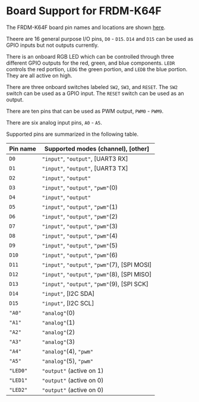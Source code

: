 Board Support for FRDM-K64F
===========================

The FRDM-K64F board pin names and locations are shown [here](https://developer.mbed.org/platforms/FRDM-K64F/).

Theere are 16 general purpose I/O pins, `D0` - `D15`. `D14` and `D15` can be used as GPIO inputs but not outputs currently.

There is an onboard RGB LED which can be controlled through three different GPIO outputs for the red, green, and blue components. `LEDR` controls the red portion, `LEDG` the green portion, and `LEDB` the blue
portion. They are all active on high.

There are three onboard switches labeled `SW2`, `SW3`, and `RESET`. The `SW2` switch can be used as a GPIO input. The `RESET` switch can be used as an output.

There are ten pins that can be used as PWM output, `PWM0` - `PWM9`.

There are six analog input pins, `A0` - `A5`.

Supported pins are summarized in the following table.

|Pin name |Supported modes (channel), [other]   |
| ---     | ---                                 |
| `D0`    | `"input"`, `"output"`, [UART3 RX]   |
| `D1`    | `"input"`, `"output"`, [UART3 TX]   |
| `D2`    | `"input"`, `"output"`               |
| `D3`    | `"input"`, `"output"`, `"pwm"`(0)   |
| `D4`    | `"input"`, `"output"`               |
| `D5`    | `"input"`, `"output"`, `"pwm"`(1)   |
| `D6`    | `"input"`, `"output"`, `"pwm"`(2)   |
| `D7`    | `"input"`, `"output"`, `"pwm"`(3)   |
| `D8`    | `"input"`, `"output"`, `"pwm"`(4)   |
| `D9`    | `"input"`, `"output"`, `"pwm"`(5)   |
| `D10`   | `"input"`, `"output"`, `"pwm"`(6)   |
| `D11`   | `"input"`, `"output"`, `"pwm"`(7), [SPI MOSI] |
| `D12`   | `"input"`, `"output"`, `"pwm"`(8), [SPI MISO] |
| `D13`   | `"input"`, `"output"`, `"pwm"`(9), [SPI SCK]  |
| `D14`   | `"input"`, [I2C SDA]                |
| `D15`   | `"input"`, [I2C SCL]                |
| `"A0"`  | `"analog"`(0)                       |
| `"A1"`  | `"analog"`(1)                       |
| `"A2"`  | `"analog"`(2)                       |
| `"A3"`  | `"analog"`(3)                       |
| `"A4"`  | `"analog"`(4), `"pwm"`              |
| `"A5"`  | `"analog"`(5), `"pwm"`              |
| `"LED0"`| `"output"` (active on 1)            |
| `"LED1"`| `"output"` (active on 0)            |
| `"LED2"`| `"output"` (active on 0)            |
